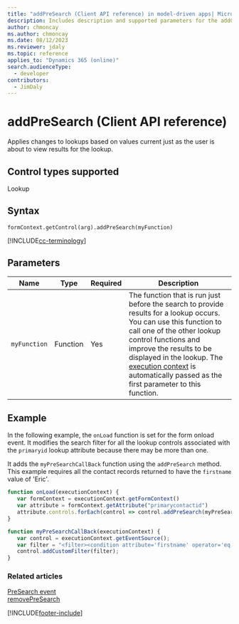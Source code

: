 ```yaml
---
title: "addPreSearch (Client API reference) in model-driven apps| MicrosoftDocs"
description: Includes description and supported parameters for the addOnPreSearch method.
author: chmoncay
ms.author: chmoncay
ms.date: 08/12/2023
ms.reviewer: jdaly
ms.topic: reference
applies_to: "Dynamics 365 (online)"
search.audienceType: 
  - developer
contributors:
  - JimDaly
---
```

# addPreSearch (Client API reference)

Applies changes to lookups based on values current just as the user is about to view results for the lookup.

## Control types supported

Lookup

## Syntax

`formContext.getControl(arg).addPreSearch(myFunction)`

[!INCLUDE[cc-terminology](../../../../data-platform/includes/cc-terminology.md)]

## Parameters

|Name | Type | Required | Description|
|--|--|--|--|
|`myFunction` |Function |Yes| The function that is run just before the search to provide results for a lookup occurs. You can use this function to call one of the other lookup control functions and improve the results to be displayed in the lookup. The [execution context](../../clientapi-execution-context.md) is automatically passed as the first parameter to this function.|

## Example

<!-- Added from https://github.com/MicrosoftDocs/powerapps-docs/issues/4252 -->

In the following example, the `onLoad` function is set for the form onload event. It modifies the search filter for all the lookup controls associated with the `primaryid` lookup attribute because there may be more than one.

It adds the `myPreSearchCallBack` function using the `addPreSearch` method. This example requires all the contact records returned to have the `firstname` value of 'Eric'.

```javascript
function onLoad(executionContext) {
   var formContext = executionContext.getFormContext()
   var attribute = formContext.getAttribute("primarycontactid") 
   attribute.controls.forEach(control => control.addPreSearch(myPreSearchCallBack))
}

function myPreSearchCallBack(executionContext) {
   var control = executionContext.getEventSource();
   var filter = "<filter><condition attribute='firstname' operator='eq' value='Eric' /></filter>";
   control.addCustomFilter(filter);
}
```

### Related articles

[PreSearch event](../events/PreSearch.md)   
[removePreSearch](removePreSearch.md) 

[!INCLUDE[footer-include](../../../../../includes/footer-banner.md)]
